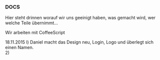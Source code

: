 ### DOCS
Hier steht drinnen worauf wir uns geeinigt haben, was gemacht wird, wer welche Teile übernimmt...

Wir arbeiten mit CoffeeScript

18.11.2015
l) Daniel macht das Design neu, Login, Logo und überlegt sich einen Namen.  
2) 
